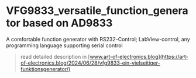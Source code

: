 # VFG9833_versatile_function_generator based on AD9833
A comfortable function generator with RS232-Control; LabView-control, any programming language supporting serial control

> read detailed description in [www.art-of-electronics.blog](https://art-of-electronics.blog/2024/06/28/vfg9833-ein-vielseitiger-funktionsgenerator/)
